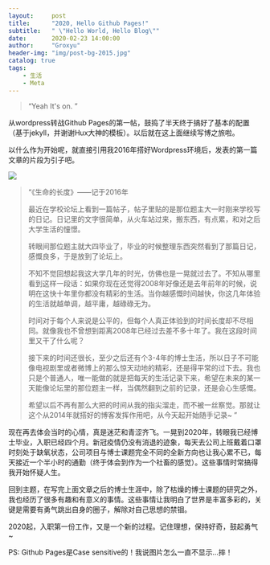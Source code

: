 ```yaml
---
layout:     post
title:      "2020, Hello Github Pages!"
subtitle:   " \"Hello World, Hello Blog\""
date:       2020-02-23 14:00:00
author:     "Groxyu"
header-img: "img/post-bg-2015.jpg"
catalog: true
tags:
    - 生活
    - Meta
---
```


> “Yeah It's on. ”

从wordpress转战Github Pages的第一帖，鼓捣了半天终于搞好了基本的配置（基于jekyll，并谢谢Hux大神的模板）。以后就在这上面继续写博之旅啦。

以什么作为开始呢，就直接引用我2016年搭好Wordpress环境后，发表的第一篇文章的片段为引子吧。

![](http://www.caesargrox.com/wp-content/uploads/2020/04/zhixingdiary.jpg)

>“《生命的长度》——记于2016年
>
>最近在学校论坛上看到一篇帖子，帖子里贴的是那位题主大一时刚来学校写的日记。日记里的文字很简单，从火车站过来，搬东西，有点累，和对之后大学生活的憧憬。
>
>转眼间那位题主就大四毕业了，毕业的时候整理东西突然看到了那篇日记，感慨良多，于是放到了论坛上。
>
>不知不觉回想起我这大学几年的时光，仿佛也是一晃就过去了。不知从哪里看到这样一段话：如果你现在还觉得2008年好像还是去年前年的时候，说明在这快十年里你都没有精彩的生活。当你越感慨时间越快，你这几年体验的生活就越单调，越平庸，越碌碌无为。
>
>时间对于每个人来说是公平的，但每个人真正体验到的时间长度却不尽相同。就像我也不曾想到距离2008年已经过去差不多十年了。我在这段时间里又干了什么呢？
>
>接下来的时间还很长，至少之后还有个3-4年的博士生活，所以日子不可能像电视剧里或者微博上的那么惊天动地的精彩，还是得平常的过下去。我也只是个普通人，唯一能做的就是把每天的生活记录下来，希望在未来的某一天能像论坛里的那位题主一样，当偶然翻到之前的记录，还是会心生感慨。
>
>希望以后不再有那么大把的时间从我的指尖溜走，而不被一丝察觉。那就让这个从2014年就搭好的博客发挥作用吧，从今天起开始随手记录~
 ”


现在再去体会当时的心情，真是迷茫和青涩齐飞。一晃到2020年，转眼我已经博士毕业，入职已经四个月。新冠疫情仍没有消退的迹象，每天去公司上班戴着口罩时刻处于缺氧状态，公司项目与博士课题完全不同的全新方向也让我心累不已，每天接近一个半小时的通勤（终于体会到作为一个社畜的感觉）。这些事情时常搞得我开始怀疑人生。

回到主题，在写完上面文章之后的博士生涯中，除了枯燥的博士课题的研究之外，我也经历了很多有趣和有意义的事情。这些事情让我明白了世界是丰富多彩的，关键是需要有勇气跳出自身的圈子，解除对自己思想的禁锢。

2020起，入职第一份工作，又是一个新的过程。记住理想，保持好奇，鼓起勇气~

PS: Github Pages是Case sensitive的！我说图片怎么一直不显示...摔！
